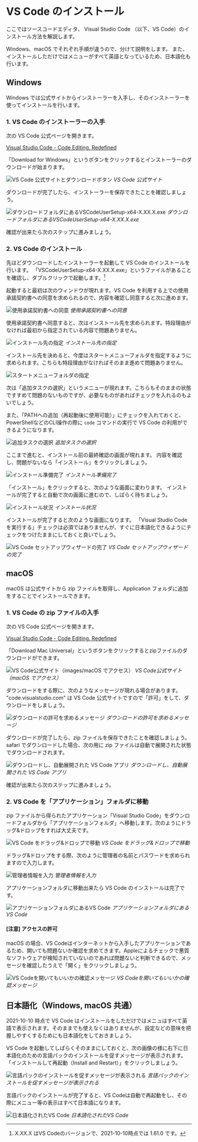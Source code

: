 # VS Code のインストール

ここではソースコードエディタ、 Visual Studio Code （以下、VS Code）のインストール方法を解説します。


Windows、macOS でそれぞれ手順が違うので、分けて説明をします。
また、インストールしただけではメニューがすべて英語となっているため、日本語化も行います。

## Windows

Windows では公式サイトからインストーラーを入手し、そのインストーラーを使ってインストールを行います。

### 1. VS Code のインストーラーの入手

次の VS Code 公式ページを開きます。

[Visual Studio Code - Code Editing. Redefined](https://code.visualstudio.com/)

「Download for Windows」というボタンをクリックするとインストーラーのダウンロードが始まります。

![VS Code 公式サイトとダウンロードボタン](images/image01.png)
_VS Code 公式サイト_

ダウンロードが完了したら、インストーラーを保存できたことを確認しましょう。

![ダウンロードフォルダにあるVSCodeUserSetup-x64-X.XX.X.exe](images/image02.png)
_ダウンロードフォルダにあるVSCodeUserSetup-x64-X.XX.X.exe_

確認が出来たら次のステップに進みましょう。

### 2. VS Code のインストール

先ほどダウンロードしたインストーラーを起動して VS Code のインストールを行います。
「VSCodeUserSetup-x64-X.XX.X.exe」というファイルがあることを確認し、ダブルクリックで起動します。[^1]

[^1]: X.XX.X はVS Codeのバージョンで、2021-10-10時点では 1.61.0 です。

起動すると最初は次のウィンドウが現れます。VS Code を利用する上での使用承諾契約書への同意を求められるので、内容を確認し同意すると次に進めます。

![使用承諾契約書への同意](images/image03.png)
_使用承諾契約書への同意_

使用承諾契約書へ同意すると、次はインストール先を求められます。特段理由がなければ最初から指定されている内容で問題ありません。

![インストール先の指定](images/image04.png)
_インストール先の指定_

インストール先を決めると、今度はスタートメニューフォルダを指定するように求められます。こちらも特段理由がなければそのまま進めて問題ありません。

![スタートメニューフォルダの指定](images/image05.png)

次は「追加タスクの選択」というメニューが現れます。こちらもそのままの状態ですすめて問題のないものですが、必要なものがあればチェックを入れるのもよいでしょう。

また、「PATHへの追加（再起動後に使用可能）」にチェックを入れておくと、PowerShellなどのCLI操作の際に `code` コマンドの実行で VS Code の利用ができるようになります。

![追加タスクの選択](images/image06.png)
_追加タスクの選択_

ここまで進むと、インストール前の最終確認の画面が現れます。
内容を確認し、問題がないなら「インストール」をクリックしましょう。

![インストール準備完了](images/image07.png)
_インストール準備完了_

「インストール」をクリックすると、次のような画面に変わります。
インストールが完了すると自動で次の画面に進むので、しばらく待ちましょう。

![インストール状況](images/image08.png)
_インストール状況_

インストールが完了すると次のような画面になります。
「Visual Studio Code を実行する」チェックは必須ではありませんが、すぐに日本語化できるようにチェックをつけたままにしておくと良いでしょう。

![VS Code セットアップウィザードの完了](images/image09.png)
_VS Code セットアップウィザードの完了_

## macOS 

macOS は公式サイトから zip ファイルを取得し、Application フォルダに追加をすることでインストールできます。

### 1. VS Code の zip ファイルの入手

次の VS Code 公式ページを開きます。

[Visual Studio Code - Code Editing. Redefined](https://code.visualstudio.com/)

「Download Mac Universal」というボタンをクリックするとzipファイルのダウンロードができます。

![VS Code公式サイト（images/macOS でアクセス）](macos01.png)
_VS Code公式サイト（macOS でアクセス）_

ダウンロードをする際に、次のようなメッセージが現れる場合があります。
"code.visualstudio.com" は VS Code 公式サイトですので「許可」をして、ダウンロードをしましょう。

![ダウンロードの許可を求めるメッセージ](images/macos02.png)
_ダウンロードの許可を求めるメッセージ_

ダウンロードが完了したら、zip ファイルを保存できたことを確認しましょう。
safari でダウンロードした場合、次の用に zip ファイルは自動で展開された状態でダウンロードされます。

![ダウンロードし、自動展開された VS Code アプリ](images/macos03.png)
_ダウンロードし、自動展開された VS Code アプリ_

確認が出来たら次のステップに進みましょう。

### 2. VS Code を「アプリケーション」フォルダに移動

zip ファイルから得られたアプリケーション「Visual Studio Code」をダウンロードフォルダから「アプリケーションフォルダ」へ移動します。次のようにドラッグ&ドロップをすれば大丈夫です。

![VS Code をドラッグ&ドロップで移動](images/macos04.png)
_VS Code をドラッグ&ドロップで移動_

ドラッグ&ドロップをする際、次のように管理者の名前とパスワードを求められますので入力します。

![管理者情報を入力](images/macos05.png)
_管理者情報を入力_

アプリケーションフォルダに移動出来たら VS Code のインストールは完了です。

![アプリケーションフォルダにあるVS Code](images/macos06.png)
_アプリケーションフォルダにあるVS Code_

#### [注意] アクセスの許可

macOS の場合、VS Codeはインターネットから入手したアプリケーションであるため、開いても問題ないか確認を求めてきます。Appleによるチェックで悪質なソフトウェアが検知されていないのであれば問題ないと判断できるので、メッセージを確認したうえで「開く」をクリックしましょう。

![VS Codeを開いてもいいかの確認メッセージ](images/macos07.png)
_VS Codeを開いてもいいかの確認メッセージ_


## 日本語化（Windows, macOS 共通）

2021-10-10 時点で VS Code はインストールをしただけではメニュはすべて英語で表示されます。そのままでも使えなくはありませんが、設定などの意味を把握しやすくするためにも日本語化をしておきましょう。

VS Code を起動してしばらくそのままにしておくと、次の画像の様に右下に日本語化のための言語パックのインストールを促すメッセージが表示されます。「インストールして再起動（Install and Restart）」をクリックしましょう。

![言語パックのインストールを促すメッセージが表示される](images/image10.png)
_言語パックのインストールを促すメッセージが表示される_

言語パックのインストールが完了すると、VS Codeは自動で再起動をし、その際にメニュー等の表示はすべて日本語になります。

![日本語化されたVS Code](images/image11.png)
_日本語化されたVS Code_
